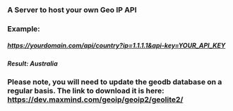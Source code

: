 ### A Server to host your own Geo IP API

### Example:

##### https://yourdomain.com/api/country?ip=1.1.1.1&api-key=YOUR_API_KEY

##### Result: Australia


### Please note, you will need to update the geodb database on a regular basis. The link to download it is here: https://dev.maxmind.com/geoip/geoip2/geolite2/